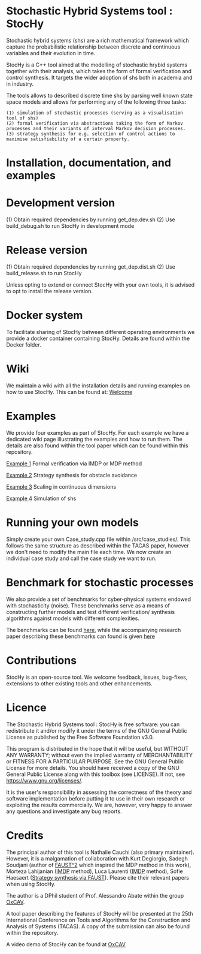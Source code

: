# Stochastic Hybrid Systems tool : StocHy

Stochastic hybrid systems (shs) are a rich mathematical framework which capture the probabilistic relationship between discrete and continuous variables and their evolution in time.

StocHy is a C++ tool aimed at the modelling of stochastic hrybid systems  together with their analysis, which takes the form of formal verification and control synthesis.
It targets the wider adoption of shs both in academia and in industry.

The tools allows to described discrete time shs by parsing well known state space models and allows for performing any of the following three tasks:

    (1) simulation of stochastic processes (serving as a visualisation tool of shs)
    (2) formal verification via abstractions taking the form of Markov processes and their variants of interval Markov decision processes.
    (3) strategy synthesis for e.g. selection of control actions to maximise satisfiability of a certain property.

# Installation, documentation, and examples

# Development version 
  (1)  Obtain required dependencies by running get_dep.dev.sh 
  (2)  Use build_debug.sh to run StocHy in development mode
  
# Release version
  (1)  Obtain required dependencies by running get_dep.dist.sh 
  (2)  Use build_release.sh to run StocHy 
  
 Unless opting to extend or connect StocHy with your own tools, it is advised to opt to install the release version. 

# Docker system

To facilitate sharing of StocHy between different operating environments we provide a docker container containing StocHy. Details are found within the Docker folder.

# Wiki

We maintain a wiki with all the installation details and running examples on how to use StocHy. This can be found at: [Welcome](https://gitlab.com/natchi92/StocHy/wikis/home)

# Examples

We provide four examples as part of StocHy. For each example we have a dedicated wiki page illustrating the examples and how to run them. The details are also found within the tool paper which can be found within this repository.

[Example 1](https://gitlab.com/natchi92/StocHy/wikis/Example-1:-Formal-Verification) Formal verification via IMDP or MDP method

[Example 2](https://gitlab.com/natchi92/StocHy/wikis/Example-2:-Strategy-Synthesis) Strategy synthesis for obstacle avoidance

[Example 3](https://gitlab.com/natchi92/StocHy/wikis/Example-3-:-Scaling-in-dimensions) Scaling in continuous dimensions

[Example 4](https://gitlab.com/natchi92/StocHy/wikis/example-4:-simulation) Simulation of shs

# Running your own models

Simply create your own Case_study.cpp file within /src/case_studies/. This follows the same structure as described within the TACAS paper, however we don't need to modify the main file each time. We now create an individual case study and call the case study we want to run. 


# Benchmark for stochastic processes

We also provide a set of benchmarks for cyber-physical systems endowed with stochasticity (noise). These benchmarks serve as a means of constructing further models and test different verification/ synthesis
algorithms against models with different complexities.

The benchmarks can be found [here](https://gitlab.com/natchi92/BASBenchmarks), while the accompanying research paper describing these benchmarks can found is given [here](https://gitlab.com/natchi92/BASBenchmarks/blob/master/bench_ADHS.pdf)

# Contributions

StocHy is an open-source tool. We welcome feedback, issues, bug-fixes, extensions to other existing tools and other enhancements.

# Licence

The Stochastic Hybrid Systems tool : StocHy is free software: you can redistribute it and/or modify it under the terms of the GNU General Public License as published by the Free Software Foundation v3.0.

This program is distributed in the hope that it will be useful, but WITHOUT ANY WARRANTY; without even the implied warranty of MERCHANTABILITY or FITNESS FOR A PARTICULAR PURPOSE. See the GNU General Public License for more details. You should have received a copy of the GNU General Public License along with this toolbox (see LICENSE). If not, see https://www.gnu.org/licenses/.

It is the user's responsibility in assessing the correctness of the theory and software implementation before putting it to use in their own research or exploiting the results commercially. We are, however, very happy to answer any questions and investigate any bug reports.


# Credits

The principal author of this tool is Nathalie Cauchi (also primary maintainer).
However, it is a malgamation of collaboration with Kurt Degiorgio, Sadegh Soudjani (author of [FAUST^2](https://scholar.googleusercontent.com/scholar.bib?q=info:0oaUVF6-PBsJ:scholar.google.com/&output=citation&scisig=AAGBfm0AAAAAW-lG7SwJmkvp8LC2w3lA3JNYsi1S1AtU&scisf=4&ct=citation&cd=-1&hl=en) which inspired the MDP method in this work),  Morteza Lahijanian ([IMDP](http://sites.bu.edu/hyness/files/2015/08/TAC-Morteza-Stoch-2015.pdf) method), Luca Laurenti  ([IMDP](https://scholar.googleusercontent.com/scholar.bib?q=info:YqluvllRDOQJ:scholar.google.com/&output=citation&scisig=AAGBfm0AAAAAW-lG0s8rwD2JZuh8sD8Z6c92F-OfSbSO&scisf=4&ct=citation&cd=-1&hl=en&scfhb=1) method), Sofie Haesaert ([Strategy synthesis via FAUST](http://www.cs.ox.ac.uk/publications/publication11228.bib)).
Please cite their relevant papers when using StocHy.


The author is a DPhil student of Prof. Alessandro Abate within the group [OxCAV](https://www.oxcav.com/).


A tool paper describing the features of StocHy will be presented at the 25th International Conference on Tools and Algorithms for the Construction and Analysis of Systems (TACAS). A copy of the submission can also be found within the repository.


A video demo of StocHy can be found at [OxCAV](https://www.oxcav.com/resources)
